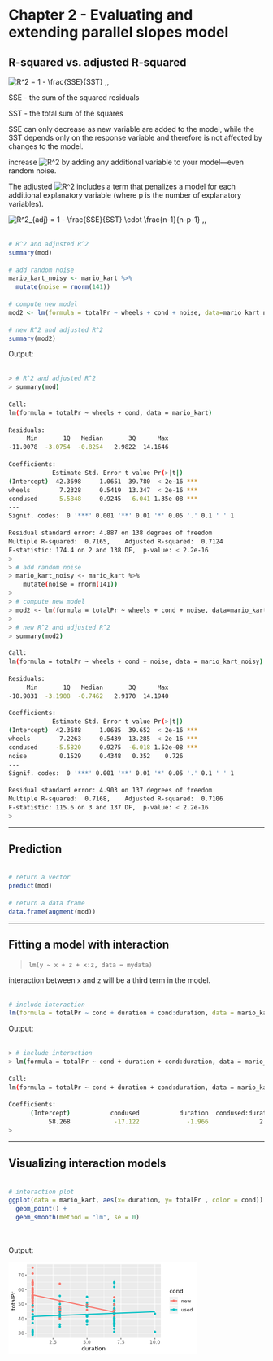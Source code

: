 # Chapter 2 - Evaluating and extending parallel slopes model
## R-squared vs. adjusted R-squared


![R^2 = 1 - \frac{SSE}{SST} \,,](https://render.githubusercontent.com/render/math?math=R%5E2%20%3D%201%20-%20%5Cfrac%7BSSE%7D%7BSST%7D%20%5C%2C%2C)

SSE - the sum of the squared residuals

SST - the total sum of the squares

SSE can only decrease as new variable are added to the model, while the SST depends only on the response variable and therefore is not affected by changes to the model.

increase ![R^2](https://render.githubusercontent.com/render/math?math=R%5E2) by adding any additional variable to your model—even random noise.


The adjusted ![R^2](https://render.githubusercontent.com/render/math?math=R%5E2) includes a term that penalizes a model for each additional explanatory variable (where p is the number of explanatory variables).

![R^2_{adj} = 1 - \frac{SSE}{SST} \cdot \frac{n-1}{n-p-1} \,,](https://render.githubusercontent.com/render/math?math=R%5E2_%7Badj%7D%20%3D%201%20-%20%5Cfrac%7BSSE%7D%7BSST%7D%20%5Ccdot%20%5Cfrac%7Bn-1%7D%7Bn-p-1%7D%20%5C%2C%2C)

```r

# R^2 and adjusted R^2
summary(mod)

# add random noise
mario_kart_noisy <- mario_kart %>%
  mutate(noise = rnorm(141))
  
# compute new model
mod2 <- lm(formula = totalPr ~ wheels + cond + noise, data=mario_kart_noisy)

# new R^2 and adjusted R^2
summary(mod2)

```

Output:

```bash

> # R^2 and adjusted R^2
> summary(mod)

Call:
lm(formula = totalPr ~ wheels + cond, data = mario_kart)

Residuals:
     Min       1Q   Median       3Q      Max 
-11.0078  -3.0754  -0.8254   2.9822  14.1646 

Coefficients:
            Estimate Std. Error t value Pr(>|t|)    
(Intercept)  42.3698     1.0651  39.780  < 2e-16 ***
wheels        7.2328     0.5419  13.347  < 2e-16 ***
condused     -5.5848     0.9245  -6.041 1.35e-08 ***
---
Signif. codes:  0 '***' 0.001 '**' 0.01 '*' 0.05 '.' 0.1 ' ' 1

Residual standard error: 4.887 on 138 degrees of freedom
Multiple R-squared:  0.7165,	Adjusted R-squared:  0.7124 
F-statistic: 174.4 on 2 and 138 DF,  p-value: < 2.2e-16
> 
> # add random noise
> mario_kart_noisy <- mario_kart %>%
    mutate(noise = rnorm(141))
> 
> # compute new model
> mod2 <- lm(formula = totalPr ~ wheels + cond + noise, data=mario_kart_noisy)
> 
> # new R^2 and adjusted R^2
> summary(mod2)

Call:
lm(formula = totalPr ~ wheels + cond + noise, data = mario_kart_noisy)

Residuals:
     Min       1Q   Median       3Q      Max 
-10.9831  -3.1908  -0.7462   2.9170  14.1940 

Coefficients:
            Estimate Std. Error t value Pr(>|t|)    
(Intercept)  42.3688     1.0685  39.652  < 2e-16 ***
wheels        7.2263     0.5439  13.285  < 2e-16 ***
condused     -5.5820     0.9275  -6.018 1.52e-08 ***
noise         0.1529     0.4348   0.352    0.726    
---
Signif. codes:  0 '***' 0.001 '**' 0.01 '*' 0.05 '.' 0.1 ' ' 1

Residual standard error: 4.903 on 137 degrees of freedom
Multiple R-squared:  0.7168,	Adjusted R-squared:  0.7106 
F-statistic: 115.6 on 3 and 137 DF,  p-value: < 2.2e-16
> 

```
***

## Prediction


```r

# return a vector
predict(mod)

# return a data frame
data.frame(augment(mod))


```

***


## Fitting a model with interaction

> `lm(y ~ x + z + x:z, data = mydata)`

interaction between `x` and `z` will be a third term in the model.

```r

# include interaction
lm(formula = totalPr ~ cond + duration + cond:duration, data = mario_kart)

```

Output:

```bash

> # include interaction
> lm(formula = totalPr ~ cond + duration + cond:duration, data = mario_kart)

Call:
lm(formula = totalPr ~ cond + duration + cond:duration, data = mario_kart)

Coefficients:
      (Intercept)           condused           duration  condused:duration  
           58.268            -17.122             -1.966              2.325
> 


```

***

## Visualizing interaction models


```r

# interaction plot
ggplot(data = mario_kart, aes(x= duration, y= totalPr , color = cond)) + 
  geom_point() + 
  geom_smooth(method = "lm", se = 0)
  
 
```

Output:

![ch2plot1](ch2plot1.png)


